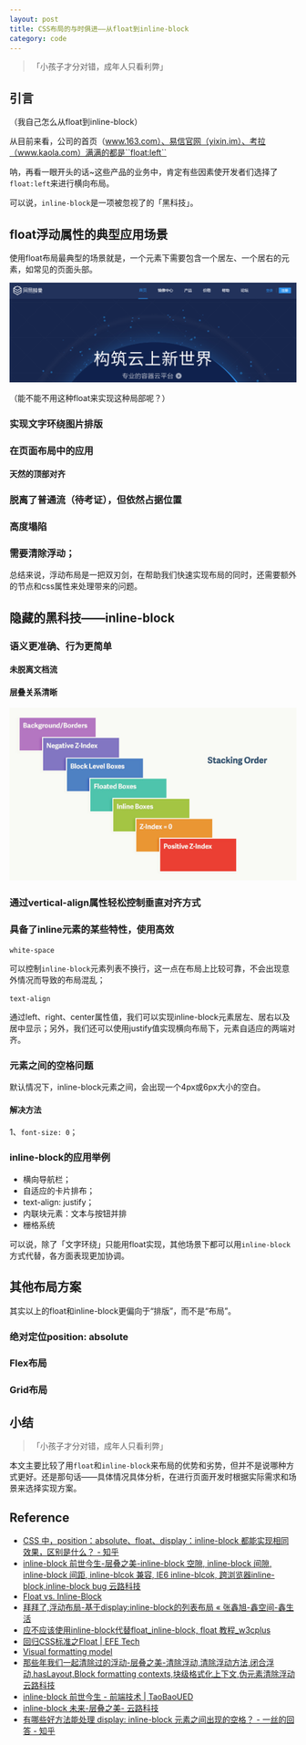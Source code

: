 ```yaml
---
layout: post
title: CSS布局的与时俱进——从float到inline-block
category: code
---
```


> 「小孩子才分对错，成年人只看利弊」

## 引言

（我自己怎么从float到inline-block）

从目前来看，公司的首页（www.163.com）、易信官网（yixin.im）、考拉（www.kaola.com）满满的都是``float:left``

呐，再看一眼开头的话~这些产品的业务中，肯定有些因素使开发者们选择了``float:left``来进行横向布局。

可以说，``inline-block``是一项被忽视了的「黑科技」。


## float浮动属性的典型应用场景

使用float布局最典型的场景就是，一个元素下需要包含一个居左、一个居右的元素，如常见的页面头部。

![网易蜂巢首页](/public/img/20160419-1-01.png)

（能不能不用这种float来实现这种局部呢？）


### 实现文字环绕图片排版

### 在页面布局中的应用

#### 天然的顶部对齐


### 脱离了普通流（待考证），但依然占据位置


### 高度塌陷


### 需要清除浮动；


总结来说，浮动布局是一把双刃剑，在帮助我们快速实现布局的同时，还需要额外的节点和css属性来处理带来的问题。



## 隐藏的黑科技——inline-block

### 语义更准确、行为更简单

#### 未脱离文档流

#### 层叠关系清晰

![HTML元素层叠关系](/public/img/20160419-1-02.png)

### 通过vertical-align属性轻松控制垂直对齐方式



### 具备了inline元素的某些特性，使用高效

``white-space``

可以控制``inline-block``元素列表不换行，这一点在布局上比较可靠，不会出现意外情况而导致的布局混乱；

``text-align``

通过left、right、center属性值，我们可以实现inline-block元素居左、居右以及居中显示；另外，我们还可以使用justify值实现横向布局下，元素自适应的两端对齐。

### 元素之间的空格问题

默认情况下，inline-block元素之间，会出现一个4px或6px大小的空白。

#### 解决方法

1、``font-size: 0``；


### inline-block的应用举例

- 横向导航栏；
- 自适应的卡片排布；
- text-align: justify；
- 内联块元素：文本与按钮并排
- 栅格系统

可以说，除了「文字环绕」只能用float实现，其他场景下都可以用``inline-block``方式代替，各方面表现更加协调。

## 其他布局方案

其实以上的float和inline-block更偏向于“排版”，而不是“布局”。

### 绝对定位position: absolute

### Flex布局

### Grid布局

## 小结

> 「小孩子才分对错，成年人只看利弊」

本文主要比较了用``float``和``inline-block``来布局的优势和劣势，但并不是说哪种方式更好。还是那句话——具体情况具体分析，在进行页面开发时根据实际需求和场景来选择实现方案。



## Reference

- [CSS 中，position：absolute、float、display：inline-block 都能实现相同效果，区别是什么？ - 知乎](https://www.zhihu.com/question/20821569)
- [inline-block 前世今生-层叠之美-inline-block 空隙, inline-block 间隙, inline-block 间距, inline-blcok 兼容, IE6 inline-blcok, 跨浏览器inline-block,inline-block bug 云路科技](http://www.iyunlu.com/view/css-xhtml/64.html)
- [Float vs. Inline-Block](http://www.ternstyle.us/blog/float-vs-inline-block)
- [拜拜了,浮动布局-基于display:inline-block的列表布局 « 张鑫旭-鑫空间-鑫生活](http://www.zhangxinxu.com/wordpress/2010/11/%E6%8B%9C%E6%8B%9C%E4%BA%86%E6%B5%AE%E5%8A%A8%E5%B8%83%E5%B1%80-%E5%9F%BA%E4%BA%8Edisplayinline-block%E7%9A%84%E5%88%97%E8%A1%A8%E5%B8%83%E5%B1%80/)
- [应不应该使用inline-block代替float_inline-block, float 教程_w3cplus](http://www.w3cplus.com/css/inline-blocks.html)
- [回归CSS标准之Float \| EFE Tech](http://efe.baidu.com/blog/float/)
- [Visual formatting model](https://www.w3.org/TR/CSS22/visuren.html)
- [那些年我们一起清除过的浮动-层叠之美-清除浮动,清除浮动方法,闭合浮动,hasLayout,Block formatting contexts,块级格式化上下文,伪元素清除浮动 云路科技](http://www.iyunlu.com/view/css-xhtml/55.html)
- [inline-block 前世今生 - 前端技术 | TaoBaoUED](http://ued.taobao.org/blog/2012/08/inline-block/)
- [inline-block 未来-层叠之美- 云路科技](http://www.iyunlu.com/view/css-xhtml/79.html)
- [有哪些好方法能处理 display: inline-block 元素之间出现的空格？ - 一丝的回答 - 知乎](https://www.zhihu.com/question/21468450/answer/18342657)
